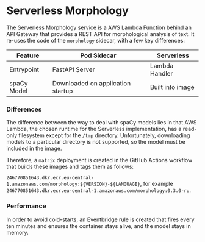 # Serverless Morphology

The Serverless Morphology service is a AWS Lambda Function behind an API Gateway that provides a
REST API for morphological analysis of text. It re-uses the code of the `morphology` sidecar,
with a few key differences:

| Feature     | Pod Sidecar                       | Serverless       |
|-------------|-----------------------------------|------------------|
| Entrypoint  | FastAPI Server                    | Lambda Handler   |
| spaCy Model | Downloaded on application startup | Built into image |


### Differences

The difference between the way to deal with spaCy models lies in that AWS Lambda, the chosen runtime
for the Serverless implementation, has a read-only filesystem except for the `/tmp` directory.
Unfortunately, downloading models to a particular directory is not supported, so the model must
be included in the image.

Therefore, a `matrix` deployment is created in the GitHub Actions workflow that builds these images
and tags them as follows:

`246770851643.dkr.ecr.eu-central-1.amazonaws.com/morphology:${VERSION}-${LANGUAGE}`, for example
`246770851643.dkr.ecr.eu-central-1.amazonaws.com/morphology:0.3.0-ru`.

### Performance

In order to avoid cold-starts, an Eventbridge rule is created that fires every ten minutes and
ensures the container stays alive, and the model stays in memory.